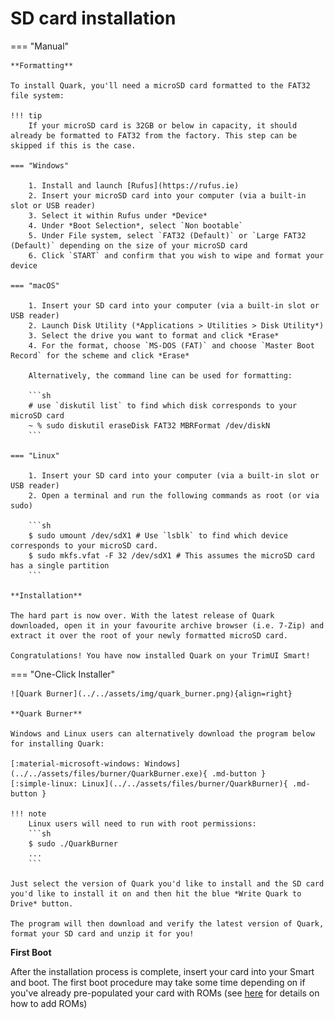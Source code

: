 # SD card installation

=== "Manual"

    **Formatting**

    To install Quark, you'll need a microSD card formatted to the FAT32 file system:

    !!! tip
        If your microSD card is 32GB or below in capacity, it should already be formatted to FAT32 from the factory. This step can be skipped if this is the case.

    === "Windows"

        1. Install and launch [Rufus](https://rufus.ie)
        2. Insert your microSD card into your computer (via a built-in slot or USB reader)
        3. Select it within Rufus under *Device*
        4. Under *Boot Selection*, select `Non bootable`
        5. Under File system, select `FAT32 (Default)` or `Large FAT32 (Default)` depending on the size of your microSD card 
        6. Click `START` and confirm that you wish to wipe and format your device

    === "macOS"

        1. Insert your SD card into your computer (via a built-in slot or USB reader)
        2. Launch Disk Utility (*Applications > Utilities > Disk Utility*)
        3. Select the drive you want to format and click *Erase*
        4. For the format, choose `MS-DOS (FAT)` and choose `Master Boot Record` for the scheme and click *Erase*
    
        Alternatively, the command line can be used for formatting:

        ```sh
        # use `diskutil list` to find which disk corresponds to your microSD card
        ~ % sudo diskutil eraseDisk FAT32 MBRFormat /dev/diskN
        ```

    === "Linux"

        1. Insert your SD card into your computer (via a built-in slot or USB reader)
        2. Open a terminal and run the following commands as root (or via sudo)

        ```sh
        $ sudo umount /dev/sdX1 # Use `lsblk` to find which device corresponds to your microSD card.
        $ sudo mkfs.vfat -F 32 /dev/sdX1 # This assumes the microSD card has a single partition
        ```

    **Installation**

    The hard part is now over. With the latest release of Quark downloaded, open it in your favourite archive browser (i.e. 7-Zip) and extract it over the root of your newly formatted microSD card.

    Congratulations! You have now installed Quark on your TrimUI Smart!

=== "One-Click Installer"

    ![Quark Burner](../../assets/img/quark_burner.png){align=right}

    **Quark Burner**

    Windows and Linux users can alternatively download the program below for installing Quark:

    [:material-microsoft-windows: Windows](../../assets/files/burner/QuarkBurner.exe){ .md-button }
    [:simple-linux: Linux](../../assets/files/burner/QuarkBurner){ .md-button }

    !!! note
        Linux users will need to run with root permissions:
        ```sh
        $ sudo ./QuarkBurner
        ...
        ```

    Just select the version of Quark you'd like to install and the SD card you'd like to install it on and then hit the blue *Write Quark to Drive* button. 
    
    The program will then download and verify the latest version of Quark, format your SD card and unzip it for you!

**First Boot**

After the installation process is complete, insert your card into your Smart and boot. The first boot procedure may take some time depending on if you've already pre-populated your card with ROMs (see [here](../roms.md) for details on how to add ROMs)